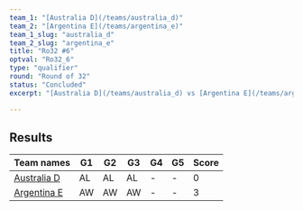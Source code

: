 ```yaml
---
team_1: "[Australia D](/teams/australia_d)"
team_2: "[Argentina E](/teams/argentina_e)"
team_1_slug: "australia_d"
team_2_slug: "argentina_e"
title: "Ro32 #6"
optval: "Ro32_6"
type: "qualifier"
round: "Round of 32"
status: "Concluded"
excerpt: "[Australia D](/teams/australia_d) vs [Argentina E](/teams/argentina_e)"

---
```

## Results

| Team names | G1 | G2 | G3 | G4 | G5 | Score |
| -- | -- | -- | -- | -- | -- | -- |
| [Australia D](/teams/australia_d) | AL | AL | AL | - | - | 0 |
| [Argentina E](/teams/argentina_e) | AW | AW | AW | - | - | 3 |
